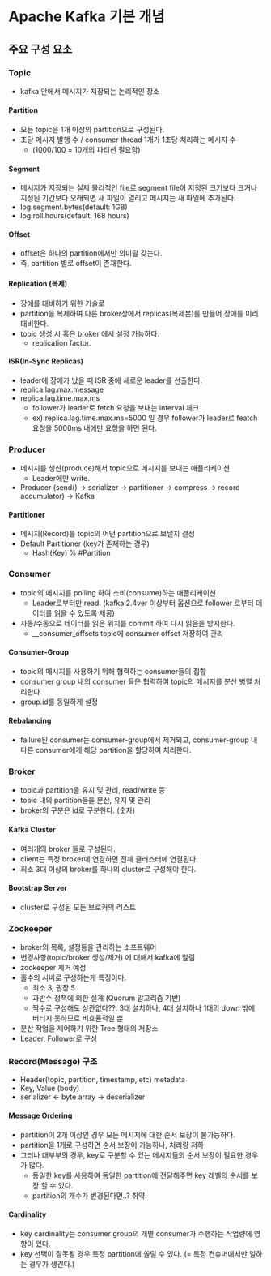 # Apache Kafka 기본 개념
## 주요 구성 요소
### Topic
- kafka 안에서 메시지가 저장되는 논리적인 장소
#### Partition
- 모든 topic은 1개 이상의 partition으로 구성된다.
- 초당 메시지 발행 수 / consumer thread 1개가 1초당 처리하는 메시지 수
  - (1000/100 = 10개의 파티션 필요함)
#### Segment
- 메시지가 저장되는 실제 물리적인 file로 segment file이 지정된 크기보다 크거나 지정된 기간보다 오래되면 새 파일이 열리고 메시지는 새 파일에 추가된다.
- log.segment.bytes(default: 1GB)
- log.roll.hours(default: 168 hours)
#### Offset
- offset은 하나의 partition에서만 의미랄 갖는다.
- 즉, partition 별로 offset이 존재한다.
#### Replication (복제)
- 장애를 대비하기 위한 기술로
- partition을 복제하여 다른 broker상에서 replicas(복제본)를 만들어 장애를 미리 대비한다.
- topic 생성 시 혹은 broker 에서 설정 가능하다.
  - replication factor.
#### ISR(In-Sync Replicas)
- leader에 장애가 났을 때 ISR 중에 새로운 leader를 선출한다.
- replica.lag.max.message
- replica.lag.time.max.ms
  - follower가 leader로 fetch 요청을 보내는 interval 체크
  - ex) replica.lag.time.max.ms=5000 일 경우 follower가 leader로 featch 요청을 5000ms 내에만 요청을 하면 된다.
### Producer
- 메시지를 생산(produce)해서 topic으로 메시지를 보내는 애플리케이션
  - Leader에만 write.
- Producer (send() → serializer → partitioner → compress → record accumulator) → Kafka
#### Partitioner
- 메시지(Record)를 topic의 어떤 partition으로 보낼지 결정
- Default Partitioner (key가 존재하는 경우)
  - Hash(Key) % #Partition
### Consumer
- topic의 메시지를 polling 하여 소비(consume)하는 애플리케이션
  - Leader로부터만 read. (kafka 2.4ver 이상부터 옵션으로 follower 로부터 데이터를 읽을 수 있도록 제공)
- 자동/수동으로 데이터를 읽은 위치를 commit 하여 다시 읽음을 방지한다.
  - __consumer_offsets topic에 consumer offset 저장하여 관리
#### Consumer-Group
- topic의 메시지를 사용하기 위해 협력하는 consumer들의 집합
- consumer group 내의 consumer 들은 협력하여 topic의 메시지를 분산 병렬 처리한다.
- group.id를 동일하게 설정

#### Rebalancing
- failure된 consumer는 consumer-group에서 제거되고, consumer-group 내 다른 consumer에게 해당 partition을 할당하여 처리한다.

### Broker
- topic과 partition을 유지 및 관리, read/write 등
- topic 내의 partition들을 분산, 유지 및 관리
- broker의 구분은 id로 구분한다. (숫자)
#### Kafka Cluster
- 여러개의 broker 들로 구성된다.
- client는 특정 broker에 연결하면 전체 클러스터에 연결된다.
- 최소 3대 이상의 broker를 하나의 cluster로 구성해야 한다.
#### Bootstrap Server
- cluster로 구성된 모든 브로커의 리스트
### Zookeeper
- broker의 목록, 설정등을 관리하는 소프트웨어
- 변경사항(topic/broker 생성/제거) 에 대해서 kafka에 알림
- zookeeper 제거 예정
- 홀수의 서버로 구성하는게 특징이다.
  - 최소 3, 권장 5
  - 과반수 정책에 의한 설계 (Quorum 알고리즘 기반)
  - 짝수로 구성해도 상관없다??. 3대 설치하나, 4대 설치하나 1대의 down 밖에 버티지 못하므로 비효율적일 뿐
- 분산 작업을 제어하기 위한 Tree 형태의 저장소
- Leader, Follower로 구성

### Record(Message) 구조
- Header(topic, partition, timestamp, etc) metadata
- Key, Value (body)
- serializer ← byte array → deserializer

#### Message Ordering
- partition이 2개 이상인 경우 모든 메시지에 대한 순서 보장이 불가능하다.
- partition을 1개로 구성하면 순서 보장이 가능하나, 처리량 저하
- 그러나 대부부의 경우, key로 구분할 수 있는 메시지들의 순서 보장이 필요한 경우가 많다.
  - 동일한 key를 사용하여 동일한 partition에 전달해주면 key 레벨의 순서를 보장 할 수 있다.
  - partition의 개수가 변경된다면..? 취약.

#### Cardinality
- key cardinality는 consumer group의 개별 consumer가 수행하는 작업량에 영향이 있다.
- key 선택이 잘못될 경우 특정 partition에 쏠릴 수 있다. (= 특정 컨슈머에서만 일하는 경우가 생긴다.)